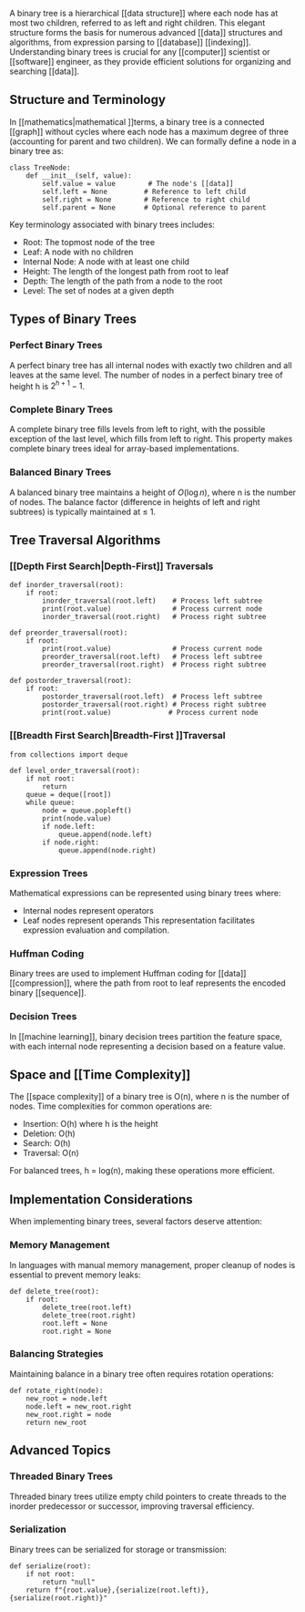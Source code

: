 A binary tree is a hierarchical [[data structure]] where each node has at most two children, referred to as left and right children. This elegant structure forms the basis for numerous advanced [[data]] structures and algorithms, from expression parsing to [[database]] [[indexing]]. Understanding binary trees is crucial for any [[computer]] scientist or [[software]] engineer, as they provide efficient solutions for organizing and searching [[data]].

## Structure and Terminology

In [[mathematics|mathematical ]]terms, a binary tree is a connected [[graph]] without cycles where each node has a maximum degree of three (accounting for parent and two children). We can formally define a node in a binary tree as:

```
class TreeNode:     
	def __init__(self, value):        
		self.value = value        # The node's [[data]]        
		self.left = None         # Reference to left child        
		self.right = None        # Reference to right child        
		self.parent = None       # Optional reference to parent
```

Key terminology associated with binary trees includes:

- Root: The topmost node of the tree
- Leaf: A node with no children
- Internal Node: A node with at least one child
- Height: The length of the longest path from root to leaf
- Depth: The length of the path from a node to the root
- Level: The set of nodes at a given depth

## Types of Binary Trees

### Perfect Binary Trees

A perfect binary tree has all internal nodes with exactly two children and all leaves at the same level. The number of nodes in a perfect binary tree of height h is $2^{h+1} - 1$.

### Complete Binary Trees

A complete binary tree fills levels from left to right, with the possible exception of the last level, which fills from left to right. This property makes complete binary trees ideal for array-based implementations.

### Balanced Binary Trees

A balanced binary tree maintains a height of $O(\log n)$, where n is the number of nodes. The balance factor (difference in heights of left and right subtrees) is typically maintained at ≤ 1.

## Tree Traversal Algorithms

### [[Depth First Search|Depth-First]] Traversals

```
def inorder_traversal(root):     
	if root:
		inorder_traversal(root.left)    # Process left subtree
		print(root.value)               # Process current node
		inorder_traversal(root.right)   # Process right subtree
	
def preorder_traversal(root): 
	if root:        
		print(root.value)               # Process current node
		preorder_traversal(root.left)   # Process left subtree
		preorder_traversal(root.right)  # Process right subtree

def postorder_traversal(root):
	if root:
		postorder_traversal(root.left)  # Process left subtree
		postorder_traversal(root.right) # Process right subtree
		print(root.value)              # Process current node
```

### [[Breadth First Search|Breadth-First ]]Traversal

```
from collections import deque

def level_order_traversal(root):
	if not root:
		return
	queue = deque([root])
	while queue:
		node = queue.popleft()
		print(node.value)
		if node.left:
			queue.append(node.left)
		if node.right:
			queue.append(node.right)
```

### Expression Trees

Mathematical expressions can be represented using binary trees where:

- Internal nodes represent operators
- Leaf nodes represent operands This representation facilitates expression evaluation and compilation.

### Huffman Coding

Binary trees are used to implement Huffman coding for [[data]] [[compression]], where the path from root to leaf represents the encoded binary [[sequence]].

### Decision Trees

In [[machine learning]], binary decision trees partition the feature space, with each internal node representing a decision based on a feature value.

## Space and [[Time Complexity]]

The [[space complexity]] of a binary tree is O(n), where n is the number of nodes. Time complexities for common operations are:

- Insertion: O(h) where h is the height
- Deletion: O(h)
- Search: O(h)
- Traversal: O(n)

For balanced trees, h = log(n), making these operations more efficient.

## Implementation Considerations

When implementing binary trees, several factors deserve attention:

### Memory Management

In languages with manual memory management, proper cleanup of nodes is essential to prevent memory leaks:

```
def delete_tree(root):
	if root:
		delete_tree(root.left)
		delete_tree(root.right)
		root.left = None
		root.right = None
```

### Balancing Strategies

Maintaining balance in a binary tree often requires rotation operations:

```
def rotate_right(node):
	new_root = node.left
	node.left = new_root.right
	new_root.right = node
	return new_root
```

## Advanced Topics

### Threaded Binary Trees

Threaded binary trees utilize empty child pointers to create threads to the inorder predecessor or successor, improving traversal efficiency.

### Serialization

Binary trees can be serialized for storage or transmission:

```
def serialize(root):
	if not root:
		return "null"
	return f"{root.value},{serialize(root.left)},{serialize(root.right)}"
```